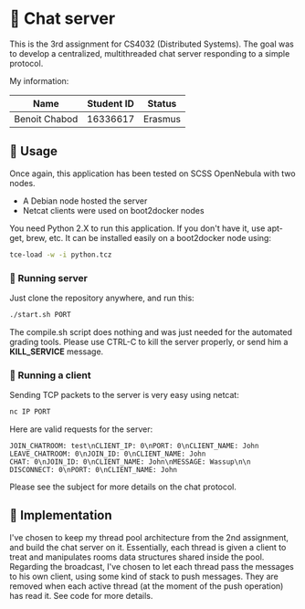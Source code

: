 # :tomato: Chat server

This is the 3rd assignment for CS4032 (Distributed Systems). The goal was to develop a centralized, multithreaded chat server responding to a simple protocol.

My information:

|Name             |Student ID|Status|
|-----------------|:--------:|:--------:|
|Benoit Chabod    |16336617  |Erasmus  |

## :tomato: Usage

Once again, this application has been tested on SCSS OpenNebula with two nodes.

 * A Debian node hosted the server
 * Netcat clients were used on boot2docker nodes

You need Python 2.X to run this application. If you don't have it, use apt-get, brew, etc. It can be installed easily on a boot2docker node using:

```bash
tce-load -w -i python.tcz
```

### :tomato: Running server

Just clone the repository anywhere, and run this:

```bash
./start.sh PORT
```
The compile.sh script does nothing and was just needed for the automated grading tools.
Please use CTRL-C to kill the server properly, or send him a **KILL_SERVICE** message.

### :tomato: Running a client

Sending TCP packets to the server is very easy using netcat:

```bash
nc IP PORT
```

Here are valid requests for the server:

```
JOIN_CHATROOM: test\nCLIENT_IP: 0\nPORT: 0\nCLIENT_NAME: John
LEAVE_CHATROOM: 0\nJOIN_ID: 0\nCLIENT_NAME: John
CHAT: 0\nJOIN_ID: 0\nCLIENT_NAME: John\nMESSAGE: Wassup\n\n
DISCONNECT: 0\nPORT: 0\nCLIENT_NAME: John
```
Please see the subject for more details on the chat protocol.

## :tomato: Implementation

I've chosen to keep my thread pool architecture from the 2nd assignment, and build the chat server on it.
Essentially, each thread is given a client to treat and manipulates rooms data structures shared inside the pool. Regarding the broadcast, I've chosen to let each thread pass the messages to his own client, using some kind of stack to push messages. They are removed when each active thread (at the moment of the push operation) has read it. See code for more details.
